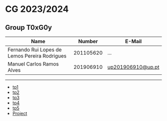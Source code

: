 # CG 2023/2024

## Group T0xG0y
| Name             | Number    | E-Mail             |
| ---------------- | --------- | ------------------ |
| Fernando Rui Lopes de Lemos Pereira Rodrigues         | 201105620 | ...                | up201105620@up.pt
| Manuel Carlos Ramos Alves         | 201906910 | up201906910@up.pt                |

----

  - [tp1](tp1/README.md)
  - [tp2](tp2/README.md)
  - [tp3](tp3/README.md)
  - [tp4](tp4/README.md)
  - [tp5](tp5/README.md)
  - [Project](proj/README.md)